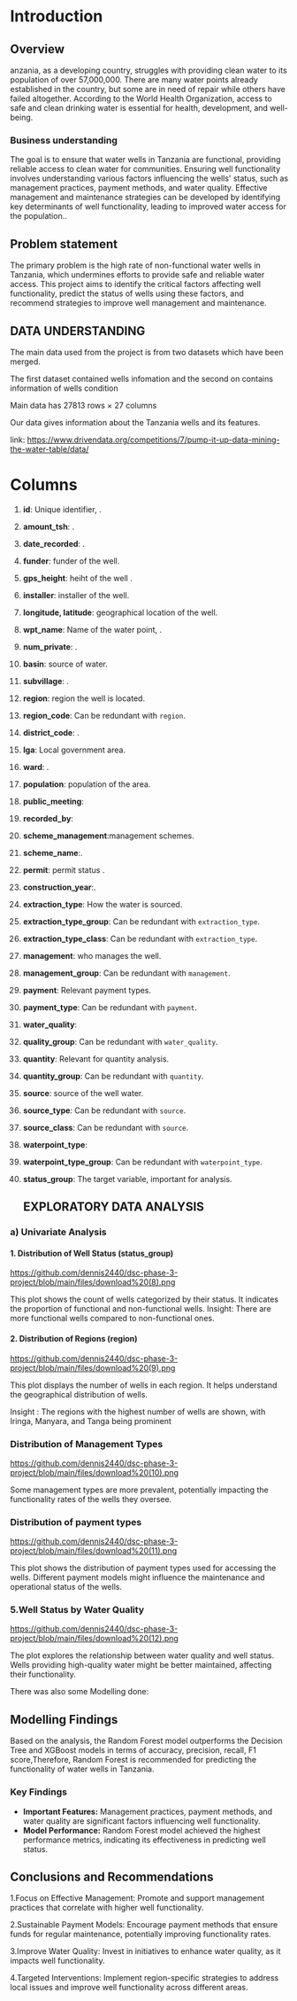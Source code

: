 # Introduction

##  Overview

anzania, as a developing country, struggles with providing clean water to its population of over 57,000,000. There are many water points already established in the country, but some are in need of repair while others have failed altogether. According to the World Health Organization, access to safe and clean drinking water is essential for health, development, and well-being.

### Business understanding

The goal is to ensure that water wells in Tanzania are functional, providing reliable access to clean water for communities. Ensuring well functionality involves understanding various factors influencing the wells' status, such as management practices, payment methods, and water quality. Effective management and maintenance strategies can be developed by identifying key determinants of well functionality, leading to improved water access for the population..


## Problem statement
The primary problem is the high rate of non-functional water wells in Tanzania, which undermines efforts to provide safe and reliable water access. This project aims to identify the critical factors affecting well functionality, predict the status of wells using these factors, and recommend strategies to improve well management and maintenance.

## DATA UNDERSTANDING

The main data used from the project is from two datasets which have been merged.

The first dataset contained wells infomation and the second on contains information of wells condition

Main  data has 27813 rows × 27 columns

Our data gives information about the Tanzania wells and its features.

link: https://www.drivendata.org/competitions/7/pump-it-up-data-mining-the-water-table/data/

# Columns

1. **id**: Unique identifier, .
2. **amount_tsh**: .
3. **date_recorded**: .
4. **funder**:  funder of the  well.
5. **gps_height**: heiht of the well .
6. **installer**: installer of the well.
7. **longitude, latitude**:  geographical location of the well.
8. **wpt_name**: Name of the water point, .
9. **num_private**: .
10. **basin**: source of water.
11. **subvillage**: .
12. **region**: region the well is located.
13. **region_code**: Can be redundant with `region`.
14. **district_code**: .
15. **lga**: Local government area.
16. **ward**: .
17. **population**: population of the area.
18. **public_meeting**: 
19. **recorded_by**: 
20. **scheme_management**:management schemes.
21. **scheme_name**:.
22. **permit**:  permit status .
23. **construction_year**:.
24. **extraction_type**: How the water is sourced.
25. **extraction_type_group**: Can be redundant with `extraction_type`.
26. **extraction_type_class**: Can be redundant with `extraction_type`.
27. **management**: who manages the well.
28. **management_group**: Can be redundant with `management`.
29. **payment**: Relevant  payment types.
30. **payment_type**: Can be redundant with `payment`.
31. **water_quality**: 
32. **quality_group**: Can be redundant with `water_quality`.
33. **quantity**: Relevant for quantity analysis.
34. **quantity_group**: Can be redundant with `quantity`.
35. **source**: source of the well water.
36. **source_type**: Can be redundant with `source`.
37. **source_class**: Can be redundant with `source`.
38. **waterpoint_type**:
39. **waterpoint_type_group**: Can be redundant with `waterpoint_type`.
40. **status_group**: The target variable, important for analysis.

    ## EXPLORATORY DATA  ANALYSIS
### a) Univariate Analysis

#### 1. Distribution of Well Status (status_group)
https://github.com/dennis2440/dsc-phase-3-project/blob/main/files/download%20(8).png

This plot shows the count of wells categorized by their status. It indicates the proportion of functional and non-functional wells.
Insight: There are more functional wells compared to non-functional ones.


#### 2. Distribution of Regions (region)
https://github.com/dennis2440/dsc-phase-3-project/blob/main/files/download%20(9).png

This plot displays the number of wells in each region. It helps understand the geographical distribution of wells.

Insight : The regions with the highest number of wells are shown, with Iringa, Manyara, and Tanga being prominent

### Distribution of Management Types
https://github.com/dennis2440/dsc-phase-3-project/blob/main/files/download%20(10).png

Some management types are more prevalent, potentially impacting the functionality rates of the wells they oversee.

### Distribution of payment types
https://github.com/dennis2440/dsc-phase-3-project/blob/main/files/download%20(11).png

This plot shows the distribution of payment types used for accessing the wells. Different payment models might influence the maintenance and operational status of the wells.

### 5.Well Status by Water Quality
https://github.com/dennis2440/dsc-phase-3-project/blob/main/files/download%20(12).png

The plot explores the relationship between water quality and well status. Wells providing high-quality water might be better maintained, affecting their functionality.

There was also some Modelling done:
## Modelling Findings

Based on the analysis, the Random Forest model outperforms the Decision Tree and XGBoost models in terms of accuracy, precision, recall, F1 score,Therefore, Random Forest is recommended for predicting the functionality of water wells in Tanzania.

### Key Findings

- **Important Features:** Management practices, payment methods, and water quality are significant factors influencing well functionality.
- **Model Performance:** Random Forest model achieved the highest performance metrics, indicating its effectiveness in predicting well status.

## Conclusions and Recommendations
1.Focus on Effective Management: Promote and support management practices that correlate with higher well functionality.

2.Sustainable Payment Models: Encourage payment methods that ensure funds for regular maintenance, potentially improving functionality rates.

3.Improve Water Quality: Invest in initiatives to enhance water quality, as it impacts well functionality.

4.Targeted Interventions: Implement region-specific strategies to address local issues and improve well functionality across different areas.


    
